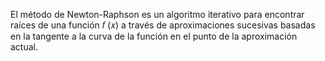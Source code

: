 El método de Newton-Raphson es un algoritmo iterativo para encontrar raíces de una función 𝑓 (𝑥) a través de aproximaciones sucesivas basadas en la tangente a la curva de la función en el punto de la aproximación actual.
